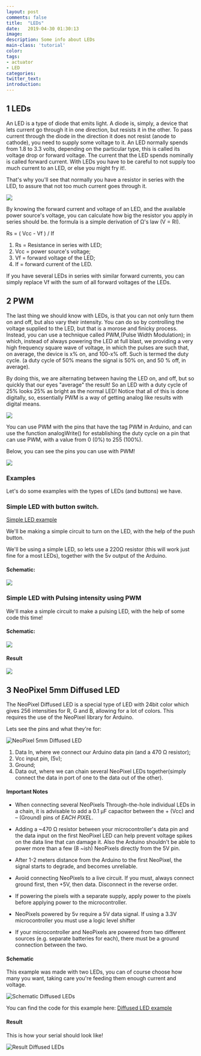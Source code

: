 ```yaml
---
layout: post
comments: false
title:  "LEDs"
date:   2019-04-30 01:30:13
image: 
description: Some info about LEDs
main-class: 'tutorial'
color:
tags:
- actuator
- LED
categories:
twitter_text:
introduction:
---
```



## 1 LEDs

An LED is a type of diode that emits light. A diode is, simply, a device that lets
current go through it in one direction, but resists it in the other. To pass current
through the diode in the direction it does not resist (anode to cathode), you need
to supply some voltage to it. An LED normally spends from 1.8 to 3.3 volts, depending
on the particular type, this is called its voltage drop or forward voltage. The
current that the LED spends nominally is called forward current.  With LEDs you
have to be careful  to not supply too much current to an LED, or else you might
fry it!.

That's why you'll see that normally you have a resistor in series with the LED,
to assure that not too much current goes through it.

![](/assets/img/posts/led_6.png)

By knowing the forward current and voltage of an LED, and the available power
source's voltage, you can calculate how big the resistor you apply in series
should be. the formula is a simple derivation of Ω's law (V = RI).

Rs = ( Vcc - Vf ) / If
1. Rs = Resistance in series with LED;
2. Vcc = power source's voltage;
3. Vf = forward  voltage of the LED;
4. If = forward current of the LED.

If you have several LEDs in series with similar forward currents, you can simply
replace Vf with the sum of all forward voltages of the LEDs.

## 2 PWM

The last thing we should know with LEDs, is that you can not only turn them on
and off, but also vary their intensity. You can do so by controlling the voltage
supplied to the LED, but that is a morose and finicky process. Instead, you can
use a technique called PWM,(Pulse Width Modulation); in which, instead of always
powering the LED at full blast, we providing a very high frequency square wave of
voltage, in which the pulses  are such that, on average, the device is x% on,
and 100-x% off.  Such is termed the duty cycle. (a duty cycle of 50% means the
signal is 50% on, and 50 % off, in average).

By doing this, we are alternating between having the LED on, and off, but so quickly
that our eyes "average" the result! So an LED with a duty cycle of 25% looks 25%
as bright as the normal LED! Notice that all of this is done digitally, so,
essentially PWM is a way of getting analog like results with digital means.

![](/assets/img/posts/led_8.png)

You can use PWM with the pins that have the tag PWM in Arduino, and can use the
function analogWrite() for establishing the duty cycle on a pin that can use PWM,
with a value from 0 (0%) to 255 (100%).

Below, you can see the pins you can use with PWM!

![](/assets/img/posts/led_9.png)

### Examples

Let's do some examples with the types of LEDs (and buttons) we have.

### Simple LED with button switch.

[Simple LED example](https://github.com/datacentricdesign/lab/blob/master/examples/actuators/leds/simple/simple.ino)

We'll be making a simple circuit to turn on the LED, with the help of the push button.

We'll be using a simple LED, so lets use a 220Ω resistor (this will work just fine
for a most LEDs), together with the 5v output of the Arduino.

#### Schematic:

![](/assets/img/posts/led_10.png)

### Simple LED with Pulsing intensity using PWM

We'll make a simple circuit to make a pulsing LED, with the help of some code
this time!

#### Schematic:

![](/assets/img/posts/led_11.png)

#### Result

![](/assets/img/posts/led_1.gif)

## 3 NeoPixel 5mm Diffused LED


The NeoPixel Diffused LED is a special type of LED with 24bit color which gives
256 intensities for R, G and B, allowing for a lot of colors. This requires the
use of the NeoPixel library for Arduino.

Lets see the pins and what they're for:

![NeoPixel 5mm Diffused LED](/assets/img/posts/led_12.png)

1. Data In, where we connect our Arduino data pin (and a 470 Ω resistor);
2. Vcc input pin, (5v);
3. Ground;
4. Data out, where we can chain several NeoPixel LEDs together(simply connect
the data in port of one to the data out of the other).

#### Important Notes

* When connecting several NeoPixels Through-the-hole individual LEDs in a chain,
it is advisable to add a 0.1 µF capacitor between the + (Vcc) and – (Ground) pins
of *EACH PIXEL*.

* Adding a ~470 Ω resistor between your microcontroller's data pin and the data
input on the first NeoPixel LED can help prevent voltage spikes on the data line
that can damage it. Also the Arduino shouldn't be able to power more than a few
(8 ~ish) NeoPixels directly from the 5V pin.

* After 1-2 meters distance from the Arduino to the first NeoPixel, the signal
starts to degrade, and becomes unreliable.

* Avoid connecting NeoPixels to a live circuit. If you must, always connect
ground first, then +5V, then data. Disconnect in the reverse order.

* If powering the pixels with a separate supply, apply power to the pixels before
applying power to the microcontroller.

* NeoPixels powered by 5v require a 5V data signal. If using a 3.3V microcontroller
you must use a logic level shifter

* If your microcontroller and NeoPixels are powered from two different sources
(e.g. separate batteries for each), there must be a ground connection between
the two.

#### Schematic

This example was made with two LEDs, you can of course choose how many you want,
taking care you're feeding them enough current and voltage.

![Schematic Diffused LEDs](/assets/img/posts/led_13.png)

You can find the code for this example here:
<a href="https://github.com/datacentricdesign/lab/blob/master/examples/actuators/leds/diffused_led/diffused_led.ino" target="_blank">Diffused LED example</a>

#### Result

This is how your serial should look like!

![Result Diffused LEDs](/assets/img/posts/led_2.gif)
